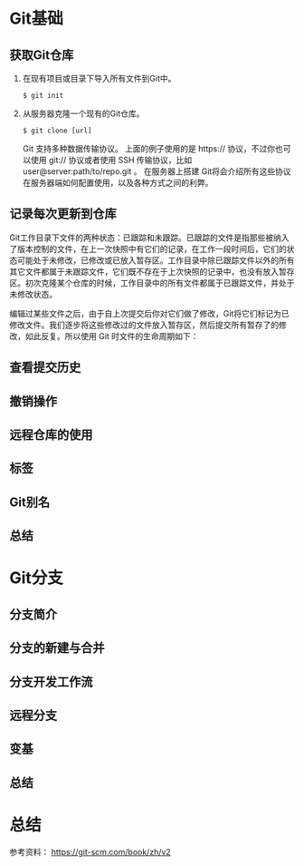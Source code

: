 # Git基础
## 获取Git仓库
1. 在现有项目或目录下导入所有文件到Git中。

    `$ git init`
2. 从服务器克隆一个现有的Git仓库。

    `$ git clone [url]`
    
    Git 支持多种数据传输协议。 上面的例子使用的是 https:// 协议，不过你也可以使用 git:// 协议或者使用 SSH 传输协议，比如 user@server:path/to/repo.git 。 在服务器上搭建 Git将会介绍所有这些协议在服务器端如何配置使用，以及各种方式之间的利弊。
     
    
## 记录每次更新到仓库
Git工作目录下文件的两种状态：已跟踪和未跟踪。已跟踪的文件是指那些被纳入了版本控制的文件，在上一次快照中有它们的记录，在工作一段时间后，它们的状态可能处于未修改，已修改或已放入暂存区。工作目录中除已跟踪文件以外的所有其它文件都属于未跟踪文件，它们既不存在于上次快照的记录中，也没有放入暂存区。初次克隆某个仓库的时候，工作目录中的所有文件都属于已跟踪文件，并处于未修改状态。

编辑过某些文件之后，由于自上次提交后你对它们做了修改，Git将它们标记为已修改文件。我们逐步将这些修改过的文件放入暂存区，然后提交所有暂存了的修改，如此反复。所以使用 Git 时文件的生命周期如下：

## 查看提交历史
## 撤销操作
## 远程仓库的使用
## 标签
## Git别名
## 总结

# Git分支
## 分支简介
    
## 分支的新建与合并
## 分支开发工作流
## 远程分支
## 变基
## 总结

# 总结

参考资料：
    https://git-scm.com/book/zh/v2

